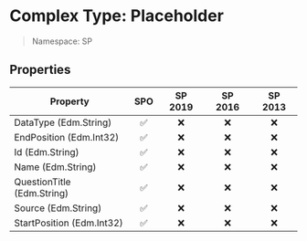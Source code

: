 # Complex Type: Placeholder

> Namespace: SP

## Properties

Property | SPO | SP 2019 | SP 2016 | SP 2013
----------|:---:|:-------:|:-------:|:-------:
DataType (Edm.String) | ✅ | ❌ | ❌ | ❌
EndPosition (Edm.Int32) | ✅ | ❌ | ❌ | ❌
Id (Edm.String) | ✅ | ❌ | ❌ | ❌
Name (Edm.String) | ✅ | ❌ | ❌ | ❌
QuestionTitle (Edm.String) | ✅ | ❌ | ❌ | ❌
Source (Edm.String) | ✅ | ❌ | ❌ | ❌
StartPosition (Edm.Int32) | ✅ | ❌ | ❌ | ❌